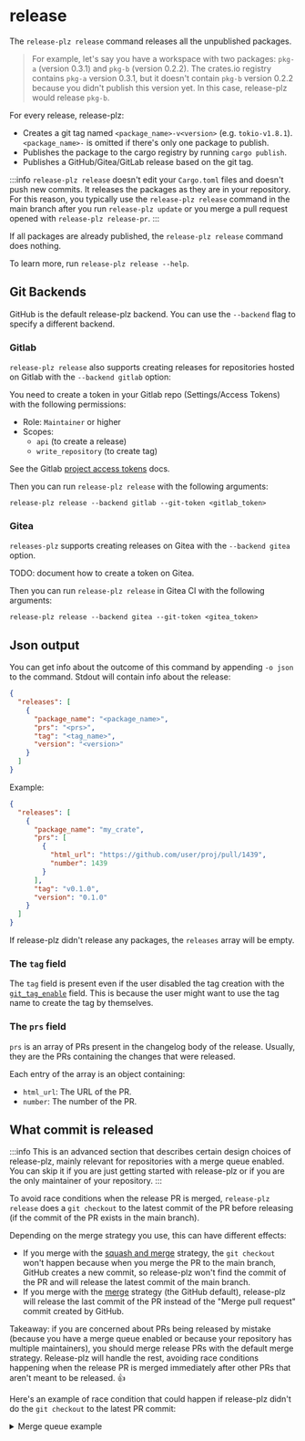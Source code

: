 # release

The `release-plz release` command releases all the unpublished packages.

> For example, let's say you have a workspace with two packages: `pkg-a`
> (version 0.3.1) and `pkg-b` (version 0.2.2).
> The crates.io registry contains `pkg-a` version 0.3.1, but it doesn't contain
> `pkg-b` version 0.2.2 because you didn't publish this version yet.
> In this case, release-plz would release `pkg-b`.

For every release, release-plz:

- Creates a git tag named `<package_name>-v<version>` (e.g. `tokio-v1.8.1`).
  `<package_name>-` is omitted if there's only one package to publish.
- Publishes the package to the cargo registry by running `cargo publish`.
- Publishes a GitHub/Gitea/GitLab release based on the git tag.

:::info
`release-plz release` doesn't edit your `Cargo.toml` files and doesn't
push new commits. It releases the packages as they are in your repository.
For this reason, you typically use the `release-plz release` command in the main branch
after you run `release-plz update`
or you merge a pull request opened with `release-plz release-pr`.
:::

If all packages are already published, the `release-plz release` command does nothing.

To learn more, run `release-plz release --help`.

## Git Backends

GitHub is the default release-plz backend. You can use the `--backend` flag to
specify a different backend.

### Gitlab

`release-plz release` also supports creating releases for repositories hosted on Gitlab with
the `--backend gitlab` option:

You need to create a token in your Gitlab repo (Settings/Access Tokens) with the following
permissions:

- Role: `Maintainer` or higher
- Scopes:
  - `api` (to create a release)
  - `write_repository` (to create tag)

See the Gitlab [project access tokens](https://docs.gitlab.com/ee/user/project/settings/project_access_tokens.html)
docs.

Then you can run `release-plz release` with the following arguments:

`release-plz release --backend gitlab --git-token <gitlab_token>`

### Gitea

`releases-plz` supports creating releases on Gitea with the `--backend gitea` option.

TODO: document how to create a token on Gitea.

Then you can run `release-plz release` in Gitea CI with the following arguments:

`release-plz release --backend gitea --git-token <gitea_token>`

## Json output

You can get info about the outcome of this command by appending `-o json` to the command.
Stdout will contain info about the release:

```json
{
  "releases": [
    {
      "package_name": "<package_name>",
      "prs": "<prs>",
      "tag": "<tag_name>",
      "version": "<version>"
    }
  ]
}
```

Example:

```json
{
  "releases": [
    {
      "package_name": "my_crate",
      "prs": [
        {
          "html_url": "https://github.com/user/proj/pull/1439",
          "number": 1439
        }
      ],
      "tag": "v0.1.0",
      "version": "0.1.0"
    }
  ]
}
```

If release-plz didn't release any packages, the `releases` array will be empty.

### The `tag` field

The `tag` field is present even if the user disabled the tag creation with the
[`git_tag_enable`](../config.md#the-git_tag_enable-field) field.
This is because the user might want to use the tag name to create the tag
by themselves.

### The `prs` field

`prs` is an array of PRs present in the changelog body of the release.
Usually, they are the PRs containing the changes that were released.

Each entry of the array is an object containing:

- `html_url`: The URL of the PR.
- `number`: The number of the PR.

## What commit is released

:::info
This is an advanced section that describes certain design choices of release-plz,
mainly relevant for repositories with a merge queue enabled.
You can skip it if you are just getting started with release-plz
or if you are the only maintainer of your repository.
:::

To avoid race conditions when the release PR is merged,
`release-plz release` does a `git checkout` to the latest commit of the PR
before releasing (if the commit of the PR exists in the main branch).

Depending on the merge strategy you use, this can have different effects:

- If you merge with the
  [squash and merge](https://docs.github.com/en/repositories/configuring-branches-and-merges-in-your-repository/configuring-pull-request-merges/about-merge-methods-on-github#squashing-your-merge-commits)
  strategy, the `git checkout` won't happen because when you merge the PR to the main branch,
  GitHub creates a new commit,
  so release-plz won't find the commit of the PR and will release the latest commit
  of the main branch.
- If you merge with the
  [merge](https://docs.github.com/en/repositories/configuring-branches-and-merges-in-your-repository/configuring-pull-request-merges/about-merge-methods-on-github)
  strategy (the GitHub default), release-plz will release the last commit
  of the PR instead of the "Merge pull request" commit created by GitHub.

Takeaway: if you are concerned about PRs being released by mistake
(because you have a merge queue enabled or because your repository
has multiple maintainers), you should merge release PRs with the
default merge strategy.
Release-plz will handle the rest, avoiding race conditions happening when
the release PR is merged immediately after other PRs that aren't meant to be released. 👍

Here's an example of race condition that could happen if release-plz
didn't do the `git checkout` to the latest PR commit:

<details>
<summary>Merge queue example</summary>

1. Person A adds PR 20 to the merge queue (e.g. `@bors r+`).
2. Person B adds PR 21 to the merge queue.
3. PR 20 is merged into master.
4. Person A sees PR 20 is merged and adds the release PR (PR 22) to the merge queue.
5. PR 21 is merged into master.
6. PR 22 is merged into master. The `release-plz release-pr` workflow for PR 21 didn't
   finish in time, so the release PR is out of date.
7. master's workflow runs that does the publish for PR 22.

```mermaid
flowchart LR
  pr20(["PR 20 (fix)"])
  pr20_merge["master
  (PR 20 merge commit)"]
  pr21(["PR 21 (breaking change)"])
  pr21_merge["master
  (PR 21 merge commit)"]
  pr22(["PR 22 (release)"])
  pr22_merge["master
  (PR 22 merge commit)"]
  master --> pr20
  master --> pr20_merge
  pr20 --> pr20_merge
  master --> pr21
  pr20_merge --> pr21_merge
  pr21 --> pr21_merge
  pr20_merge --> pr22
  pr22 --> pr22_merge
  pr21_merge --> pr22_merge
```

This means that if release-plz didn't do the `git checkout`,
your release would include changes from PR 21 which will be missing from the changelog
and might contain breaking changes.

However, thanks to the `git checkout` to the latest commit of the PR,
if the release PR was merged into `main` with the default merge strategy, then
this race condition doesn't happen because the ancestor of the latest commit
of PR 22 is PR 20, not PR 21.

</details>
